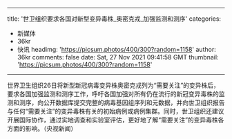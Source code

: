 
---
title: '世卫组织要求各国对新型变异毒株_奥密克戎_加强监测和测序'
categories: 
 - 新媒体
 - 36kr
 - 快讯
headimg: 'https://picsum.photos/400/300?random=1158'
author: 36kr
comments: false
date: Sat, 27 Nov 2021 09:41:58 GMT
thumbnail: 'https://picsum.photos/400/300?random=1158'
---

<div>   
世界卫生组织26日将新型新冠病毒变异株奥密克戎列为“需要关注”的变异株后，要求各国加强监测和测序工作，呼吁各国加强对所有仍在流行的新冠变异毒株的监测和测序，向公开数据库提交完整的病毒基因组序列和元数据，并向世卫组织报告与任何“需要关注”的变异毒株有关的初始病例或病例集群。同时，世卫组织还建议开展国际协作，通过实地调查和实验室评估，更好地了解“需要关注”的变异毒株各方面的影响。（央视新闻）  
</div>
            